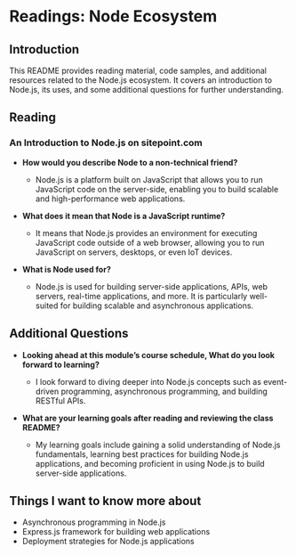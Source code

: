 # Readings: Node Ecosystem

## Introduction

This README provides reading material, code samples, and additional resources related to the Node.js ecosystem. It covers an introduction to Node.js, its uses, and some additional questions for further understanding.

## Reading

### An Introduction to Node.js on sitepoint.com

- **How would you describe Node to a non-technical friend?**
  - Node.js is a platform built on JavaScript that allows you to run JavaScript code on the server-side, enabling you to build scalable and high-performance web applications.

- **What does it mean that Node is a JavaScript runtime?**
  - It means that Node.js provides an environment for executing JavaScript code outside of a web browser, allowing you to run JavaScript on servers, desktops, or even IoT devices.

- **What is Node used for?**
  - Node.js is used for building server-side applications, APIs, web servers, real-time applications, and more. It is particularly well-suited for building scalable and asynchronous applications.

## Additional Questions

- **Looking ahead at this module’s course schedule, What do you look forward to learning?**
  - I look forward to diving deeper into Node.js concepts such as event-driven programming, asynchronous programming, and building RESTful APIs.

- **What are your learning goals after reading and reviewing the class README?**
  - My learning goals include gaining a solid understanding of Node.js fundamentals, learning best practices for building Node.js applications, and becoming proficient in using Node.js to build server-side applications.

## Things I want to know more about

- Asynchronous programming in Node.js
- Express.js framework for building web applications
- Deployment strategies for Node.js applications
